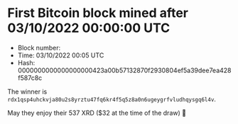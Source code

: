 # First Bitcoin block mined after 03/10/2022 00:00:00 UTC

* Block number: 
* Time: 03/10/2022 00:05 UTC
* Hash: 0000000000000000000423a00b57132870f2930804ef5a39dee7ea428f587c8c

The winner is `rdx1qsp4uhckvja80u2s8yrztu47fq6kr4f5q5z8a0n6ugeygrfvludhqysgq6l4v`.

May they enjoy their 537 XRD ($32 at the time of the draw) 🙏